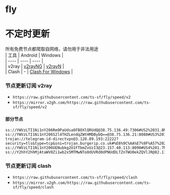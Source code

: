 # fly
# 不定时更新
所有免费节点都爬取自网络，请勿用于非法用途  
|  工具  | Android  | Windows  |  
|  ----  | ----   | ----  |  
| v2ray  | [v2rayNG](https://github.com/2dust/v2rayNG/releases) | [v2rayN](https://github.com/2dust/v2rayN/releases) |  
| Clash  | - | [Clash For Windows](https://github.com/2dust/clashN/releases) | 
  
### 节点更新订阅  v2ray
- `https://raw.githubusercontent.com/ts-sf/fly/speed/v2`  
- `https://mirror.v2gh.com/https://raw.githubusercontent.com/ts-sf/fly/speed/v2`  

#### 部分节点  
``` 
ss://YWVzLTI1Ni1nY206Rm9PaUdsa0FBOXlQRUdQ@38.75.136.49:7306#US2%2031.8MB%2Fs
ss://YWVzLTI1Ni1nY206S2l4THZLendqZWtHMDBybQ==@38.75.136.21:8080#US3%201.7MB%2Fs
trojan://telegram-id-directvpn@3.120.89.193:22222?security=tls&type=tcp&sni=trojan.burgerip.co.uk#%E6%9C%AA%E7%9F%A57%202.9MB%2Fs
ss://YWVzLTI1Ni1nY206UENubkg2U1FTbmZvUzI3@23.157.40.113:8090#US4%201.7MB%2Fs
ss://Y2hhY2hhMjAtaWV0Zi1wb2x5MTMwNTo0dUVRd0dPNUdDLTZnTWU0ekZQVlJR@82.115.5.141:1080#%E6%9C%AA%E7%9F%A59%203.3MB%2Fs
```
### 节点更新订阅  clash
- `https://raw.githubusercontent.com/ts-sf/fly/speed/clash`  
- `https://mirror.v2gh.com/https://raw.githubusercontent.com/ts-sf/fly/speed/clash`  


